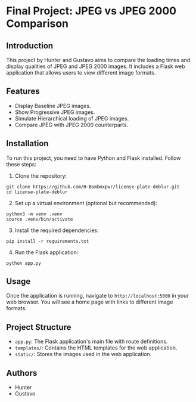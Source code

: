 # Final Project: JPEG vs JPEG 2000 Comparison

## Introduction
This project by Hunter and Gustavo aims to compare the loading times and display qualities of JPEG and JPEG 2000 images. It includes a Flask web application that allows users to view different image formats.

## Features
- Display Baseline JPEG images.
- Show Progressive JPEG images.
- Simulate Hierarchical loading of JPEG images.
- Compare JPEG with JPEG 2000 counterparts.

## Installation
To run this project, you need to have Python and Flask installed. Follow these steps:

1. Clone the repository:
```
git clone https://github.com/H-Bombmxpwr/license-plate-deblur.git
cd license-plate-deblur
```

2. Set up a virtual environment (optional but recommended):
```
python3 -m venv .venv
source .venv/bin/activate
```

3. Install the required dependencies:
```
pip install -r requirements.txt
```

4. Run the Flask application:
```
python app.py
```

## Usage
Once the application is running, navigate to `http://localhost:5000` in your web browser. You will see a home page with links to different image formats.

## Project Structure
- `app.py`: The Flask application's main file with route definitions.
- `templates/`: Contains the HTML templates for the web application.
- `static/`: Stores the images used in the web application.

## Authors
- Hunter 
- Gustavo 

